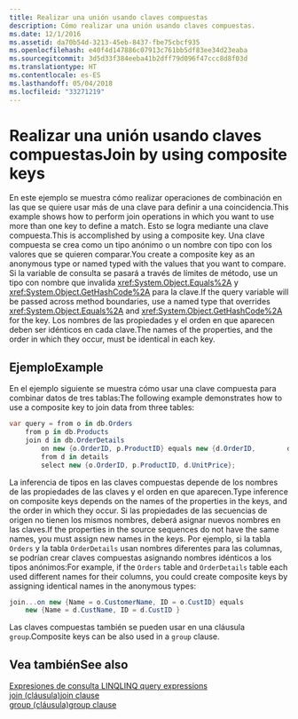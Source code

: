```yaml
---
title: Realizar una unión usando claves compuestas
description: Cómo realizar una unión usando claves compuestas.
ms.date: 12/1/2016
ms.assetid: da70b54d-3213-45eb-8437-fbe75cbcf935
ms.openlocfilehash: e40f4d147886c07913c761bb5df83ee34d23eaba
ms.sourcegitcommit: 3d5d33f384eeba41b2dff79d096f47ccc8d8f03d
ms.translationtype: HT
ms.contentlocale: es-ES
ms.lasthandoff: 05/04/2018
ms.locfileid: "33271219"
---
```

# <a name="join-by-using-composite-keys"></a><span data-ttu-id="261a5-103">Realizar una unión usando claves compuestas</span><span class="sxs-lookup"><span data-stu-id="261a5-103">Join by using composite keys</span></span>

<span data-ttu-id="261a5-104">En este ejemplo se muestra cómo realizar operaciones de combinación en las que se quiere usar más de una clave para definir a una coincidencia.</span><span class="sxs-lookup"><span data-stu-id="261a5-104">This example shows how to perform join operations in which you want to use more than one key to define a match.</span></span> <span data-ttu-id="261a5-105">Esto se logra mediante una clave compuesta.</span><span class="sxs-lookup"><span data-stu-id="261a5-105">This is accomplished by using a composite key.</span></span> <span data-ttu-id="261a5-106">Una clave compuesta se crea como un tipo anónimo o un nombre con tipo con los valores que se quieren comparar.</span><span class="sxs-lookup"><span data-stu-id="261a5-106">You create a composite key as an anonymous type or named typed with the values that you want to compare.</span></span> <span data-ttu-id="261a5-107">Si la variable de consulta se pasará a través de límites de método, use un tipo con nombre que invalida <xref:System.Object.Equals%2A> y <xref:System.Object.GetHashCode%2A> para la clave.</span><span class="sxs-lookup"><span data-stu-id="261a5-107">If the query variable will be passed across method boundaries, use a named type that overrides <xref:System.Object.Equals%2A> and <xref:System.Object.GetHashCode%2A> for the key.</span></span> <span data-ttu-id="261a5-108">Los nombres de las propiedades y el orden en que aparecen deben ser idénticos en cada clave.</span><span class="sxs-lookup"><span data-stu-id="261a5-108">The names of the properties, and the order in which they occur, must be identical in each key.</span></span>  
  
## <a name="example"></a><span data-ttu-id="261a5-109">Ejemplo</span><span class="sxs-lookup"><span data-stu-id="261a5-109">Example</span></span>  
 <span data-ttu-id="261a5-110">En el ejemplo siguiente se muestra cómo usar una clave compuesta para combinar datos de tres tablas:</span><span class="sxs-lookup"><span data-stu-id="261a5-110">The following example demonstrates how to use a composite key to join data from three tables:</span></span>  
  
```csharp  
var query = from o in db.Orders  
    from p in db.Products  
    join d in db.OrderDetails   
        on new {o.OrderID, p.ProductID} equals new {d.OrderID,        d.ProductID} into details  
        from d in details  
        select new {o.OrderID, p.ProductID, d.UnitPrice};  
```  
  
 <span data-ttu-id="261a5-111">La inferencia de tipos en las claves compuestas depende de los nombres de las propiedades de las claves y el orden en que aparecen.</span><span class="sxs-lookup"><span data-stu-id="261a5-111">Type inference on composite keys depends on the names of the properties in the keys, and the order in which they occur.</span></span> <span data-ttu-id="261a5-112">Si las propiedades de las secuencias de origen no tienen los mismos nombres, deberá asignar nuevos nombres en las claves.</span><span class="sxs-lookup"><span data-stu-id="261a5-112">If the properties in the source sequences do not have the same names, you must assign new names in the keys.</span></span> <span data-ttu-id="261a5-113">Por ejemplo, si la tabla `Orders` y la tabla `OrderDetails` usan nombres diferentes para las columnas, se podrían crear claves compuestas asignando nombres idénticos a los tipos anónimos:</span><span class="sxs-lookup"><span data-stu-id="261a5-113">For example, if the `Orders` table and `OrderDetails` table each used different names for their columns, you could create composite keys by assigning identical names in the anonymous types:</span></span>  
  
```csharp  
join...on new {Name = o.CustomerName, ID = o.CustID} equals   
    new {Name = d.CustName, ID = d.CustID }  
```  
  
 <span data-ttu-id="261a5-114">Las claves compuestas también se pueden usar en una cláusula `group`.</span><span class="sxs-lookup"><span data-stu-id="261a5-114">Composite keys can be also used in a `group` clause.</span></span>  

## <a name="see-also"></a><span data-ttu-id="261a5-115">Vea también</span><span class="sxs-lookup"><span data-stu-id="261a5-115">See also</span></span>  
 [<span data-ttu-id="261a5-116">Expresiones de consulta LINQ</span><span class="sxs-lookup"><span data-stu-id="261a5-116">LINQ query expressions</span></span>](index.md)  
 [<span data-ttu-id="261a5-117">join (cláusula)</span><span class="sxs-lookup"><span data-stu-id="261a5-117">join clause</span></span>](../language-reference/keywords/join-clause.md)  
 [<span data-ttu-id="261a5-118">group (cláusula)</span><span class="sxs-lookup"><span data-stu-id="261a5-118">group clause</span></span>](../language-reference/keywords/group-clause.md)
